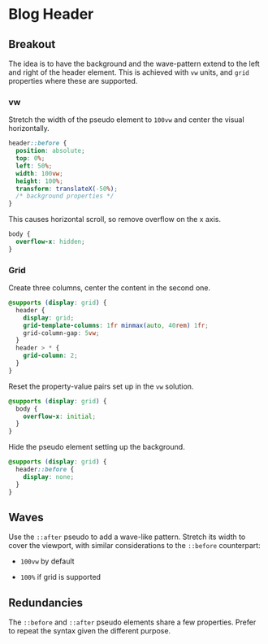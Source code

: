 # Blog Header

## Breakout

The idea is to have the background and the wave-pattern extend to the left and right of the header element. This is achieved with `vw` units, and `grid` properties where these are supported.

### vw

Stretch the width of the pseudo element to `100vw` and center the visual horizontally.

```css
header::before {
  position: absolute;
  top: 0%;
  left: 50%;
  width: 100vw;
  height: 100%;
  transform: translateX(-50%);
  /* background properties */
}
```

This causes horizontal scroll, so remove overflow on the x axis.

```css
body {
  overflow-x: hidden;
}
```

### Grid

Create three columns, center the content in the second one.

```css
@supports (display: grid) {
  header {
    display: grid;
    grid-template-columns: 1fr minmax(auto, 40rem) 1fr;
    grid-column-gap: 5vw;
  }
  header > * {
    grid-column: 2;
  }
}
```

Reset the property-value pairs set up in the `vw` solution.

```css
@supports (display: grid) {
  body {
    overflow-x: initial;
  }
}
```

Hide the pseudo element setting up the background.

```css
@supports (display: grid) {
  header::before {
    display: none;
  }
}
```

## Waves

Use the `::after` pseudo to add a wave-like pattern. Stretch its width to cover the viewport, with similar considerations to the `::before` counterpart:

- `100vw` by default

- `100%` if grid is supported

## Redundancies

The `::before` and `::after` pseudo elements share a few properties. Prefer to repeat the syntax given the different purpose.
